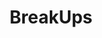 ---
title: BreakUps
crosslinks:
- ExNoContact
- LifeProTips
- BreakUp
- me_irl
- relationships
- getdisciplined
- wholesomememes
- AskMen
- stopdrinking
- Assistance
- introverts
- lawofattraction
- everymanshouldknow
- MGTOW
- LSD
- hermesdating
- AskWomen
- AskReddit
- self
- MensRights
---